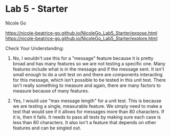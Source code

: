 # Lab 5 - Starter
Nicole Go

https://nicole-beatrice-go.github.io/NicoleGo_Lab5_Starter/expose.html
https://nicole-beatrice-go.github.io/NicoleGo_Lab5_Starter/explore.html

Check Your Understanding:
1) No, I wouldn't use this for a "message" feature because it is pretty broad and has many features so we are not testing a specific one. Many features include what is in the message and if the message sent. It isn't small enough to do a unit test on and there are components interacting for this message, which isn't possible to be tested in this unit test. There isn't really something to measure and again, there are many factors to measure because of many features.

2) Yes, I would use "max message length" for a unit test. This is because we are testing a single, measurable feature. We simply need to make a test that would see if it allows for messages more than 80 characters. If it is, then it fails. It needs to pass all tests by making sure each case is less than 80 characters. It also isn't a feature that depends on other features and can be singled out. 
